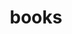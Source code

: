 ---
layout: smileys&emotion
title: books
emoji: books
permalink: 📚.html
image: assets/img/3moji/books.png
---